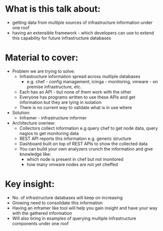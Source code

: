 # What is this talk about:
  - getting data from multiple sources of infrastructure information under one roof
  - having an extensible framework - which developers can use to extend this capability for future infrastructure databases

# Material to cover:
  - Problem we are trying to solve:
    - Infrastructure information spread across multiple databases
      - e.g. chef - config management, icinga - monitoring, vmware - on premise infrastructure, etc.
    - Each has an API - but none of them work with the other
    - Everyone has programs written to use these APIs and get information but they are lying in isolation
    - There is no current way to validate what is in use where
  - Solution:
    - Inframer - infrastructure informer
  - Architecture overiew:
    - Collectors collect information e.g query chef to get node data, query nagios to get monitoring data
    - REST API reports this information e.g. generic structure
    - Dashboard built on top of REST APIs to show the collected data
    - You can build your own analyzers crunch the information and give knowledge like:
      - which node is present in chef but not monitored
      - how many vmware nodes are not yet cheffed

# Key insight:
  - No. of infrastructure databases will keep on increasing
  - Growing need to consolidate this information
  - Having an inframer like tool will help you gain insight and have your way with the gathered information
  - Will also bring in examples of querying multiple infrastructure components under one roof
